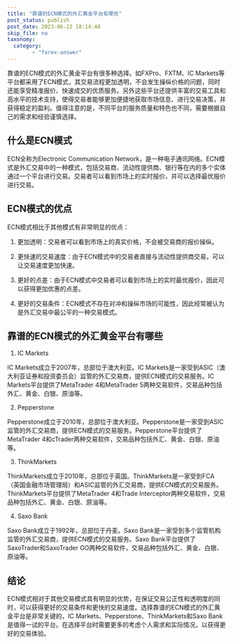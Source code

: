 ```yaml
---
title: "靠谱的ECN模式的外汇黄金平台有哪些"
post_status: publish
post_date: 2023-06-22 18:14:48
skip_file: no
taxonomy:
  category:
        - "forex-answer"
---
```


靠谱的ECN模式的外汇黄金平台有很多种选择。如FXPro、FXTM、IC Markets等平台都采用了ECN模式，其交易流程更加透明，不会发生操纵价格的问题，同时还能享受精准报价、快速成交的优质服务。另外这些平台还提供丰富的交易工具和高水平的技术支持，使得交易者能够更加便捷地获取市场信息、进行交易决策，并获得稳定的盈利。值得注意的是，不同平台的服务质量和特色也不同，需要根据自己的需求和经验谨慎选择。

## 什么是ECN模式

ECN全称为Electronic Communication Network，是一种电子通讯网络。ECN模式是外汇交易中的一种模式，包括交易商、流动性提供商、银行等在内的多个实体通过一个平台进行交易。交易者可以看到市场上的实时报价，并可以选择最优报价进行交易。

## ECN模式的优点

ECN模式相比于其他模式有非常明显的优点：

1. 更加透明：交易者可以看到市场上的真实价格，不会被交易商的报价操纵。

2. 更快速的交易速度：由于ECN模式中的交易者直接与流动性提供商交易，可以让交易速度更加快速。

3. 更好的点差：由于ECN模式中交易者可以看到市场上的实时最优报价，因此可以获得更加优惠的点差。

4. 更好的交易条件：ECN模式不存在对冲和操纵市场的可能性，因此经常被认为是外汇交易中最公平的一种交易模式。

## 靠谱的ECN模式的外汇黄金平台有哪些

1. IC Markets

IC Markets成立于2007年，总部位于澳大利亚。IC Markets是一家受到ASIC（澳大利亚证券和投资委员会）监管的外汇交易商，提供ECN模式的交易服务。IC Markets平台提供了MetaTrader 4和MetaTrader 5两种交易软件，交易品种包括外汇、黄金、白银、原油等。

2. Pepperstone

Pepperstone成立于2010年，总部位于澳大利亚。Pepperstone是一家受到ASIC监管的外汇交易商，提供ECN模式的交易服务。Pepperstone平台提供了MetaTrader 4和cTrader两种交易软件，交易品种包括外汇、黄金、白银、原油等。

3. ThinkMarkets

ThinkMarkets成立于2010年，总部位于英国。ThinkMarkets是一家受到FCA（英国金融市场管理局）和ASIC监管的外汇交易商，提供ECN模式的交易服务。ThinkMarkets平台提供了MetaTrader 4和Trade Interceptor两种交易软件，交易品种包括外汇、黄金、白银、原油等。

4. Saxo Bank

Saxo Bank成立于1992年，总部位于丹麦。Saxo Bank是一家受到多个监管机构监管的外汇交易商，提供ECN模式的交易服务。Saxo Bank平台提供了SaxoTrader和SaxoTrader GO两种交易软件，交易品种包括外汇、黄金、白银、原油等。

## 结论

ECN模式相对于其他交易模式具有明显的优势，在保证交易公正性和透明度的同时，可以获得更好的交易条件和更快的交易速度。选择靠谱的ECN模式的外汇黄金平台是非常关键的，IC Markets、Pepperstone、ThinkMarkets和Saxo Bank是值得一试的平台。在选择平台时需要更多的考虑个人需求和实际情况，以获得更好的交易体验。 
